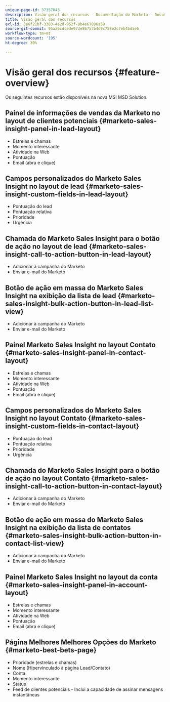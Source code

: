 ```yaml
---
unique-page-id: 37357043
description: Visão geral dos recursos - Documentação do Marketo - Documentação do produto
title: Visão geral dos recursos
exl-id: 3e6f21bf-3383-4e2d-952f-9b4e67896a58
source-git-commit: 95aa6cdcede973e86757b4d9c758e2c7eb4bd5e6
workflow-type: tm+mt
source-wordcount: '195'
ht-degree: 30%

---
```


# Visão geral dos recursos {#feature-overview}

Os seguintes recursos estão disponíveis na nova MSI MSD Solution.

## Painel de informações de vendas da Marketo no layout de clientes potenciais  {#marketo-sales-insight-panel-in-lead-layout}

* Estrelas e chamas
* Momento interessante
* Atividade na Web
* Pontuação
* Email (abra e clique)

## Campos personalizados do Marketo Sales Insight no layout de lead  {#marketo-sales-insight-custom-fields-in-lead-layout}

* Pontuação do lead
* Pontuação relativa
* Prioridade
* Urgência

## Chamada do Marketo Sales Insight para o botão de ação no layout de lead  {#marketo-sales-insight-call-to-action-button-in-lead-layout}

* Adicionar à campanha do Marketo
* Enviar e-mail do Marketo

## Botão de ação em massa do Marketo Sales Insight na exibição da lista de lead  {#marketo-sales-insight-bulk-action-button-in-lead-list-view}

* Adicionar à campanha do Marketo
* Enviar e-mail do Marketo

## Painel Marketo Sales Insight no layout Contato  {#marketo-sales-insight-panel-in-contact-layout}

* Estrelas e chamas
* Momento interessante
* Atividade na Web
* Pontuação
* Email (abra e clique)

## Campos personalizados do Marketo Sales Insight no layout Contato  {#marketo-sales-insight-custom-fields-in-contact-layout}

* Pontuação do lead
* Pontuação relativa
* Prioridade
* Urgência

## Chamada do Marketo Sales Insight para o botão de ação no layout Contato  {#marketo-sales-insight-call-to-action-button-in-contact-layout}

* Adicionar à campanha do Marketo
* Enviar e-mail do Marketo

## Botão de ação em massa do Marketo Sales Insight na exibição da lista de contatos  {#marketo-sales-insight-bulk-action-button-in-contact-list-view}

* Adicionar à campanha do Marketo
* Enviar e-mail do Marketo

## Painel Marketo Sales Insight no layout da conta {#marketo-sales-insight-panel-in-account-layout}

* Estrelas e chamas
* Momento interessante
* Atividade na Web
* Pontuação
* Email (abra e clique)

## Página Melhores Melhores Opções do Marketo {#marketo-best-bets-page}

* Prioridade (estrelas e chamas)
* Nome (Hipervinculado à página Lead/Contato)
* Conta
* Momento interessante
* Status
* Feed de clientes potenciais - Inclui a capacidade de assinar mensagens instantâneas
